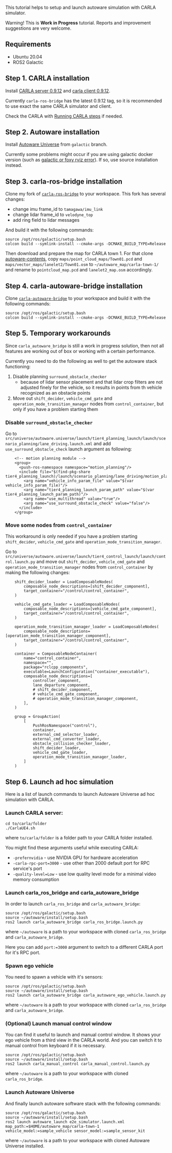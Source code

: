 This tutorial helps to setup and launch autoware simulation with CARLA simulator.

Warning! This is **Work in Progress** tutorial. Reports and improvement suggestions are very welcome.

## Requirements

* Ubuntu 20.04
* ROS2 Galactic

## Step 1. CARLA installation 

Install [CARLA server 0.9.12](https://carla.readthedocs.io/en/0.9.12/start_quickstart/#carla-installation) and [carla client 0.9.12](https://carla.readthedocs.io/en/0.9.12/start_quickstart/#carla-0912).

Currently `carla-ros-bridge` has the latest 0.9.12 tag, so it is recommended to use exact the same CARLA simulator and client.

Check the CARLA with [Running CARLA steps](https://carla.readthedocs.io/en/0.9.12/start_quickstart/#running-carla) if needed.

## Step 2. Autoware installation

Install [Autoware Universe](https://autowarefoundation.github.io/autoware-documentation/galactic/installation/autoware/source-installation/) from `galactic` branch.

Currently some problems might occur if you are using galactic docker version (such as [galactic or foxy rviz error](https://github.com/ros2/rviz/issues/753)). If so, use source installation instead.

## Step 3. carla-ros-bridge installation

Clone my fork of [`carla-ros-bridge`](https://github.com/Robotics010/ros-bridge) to your workspace. This fork has several changes:

* change imu frame_id to `tamagawa/imu_link`
* change lidar frame_id to `velodyne_top`
* add ring field to lidar messages

And build it with the following commands:

```
source /opt/ros/galactic/setup.bash
colcon build --symlink-install --cmake-args -DCMAKE_BUILD_TYPE=Release
```

Then download and prepare the map for CARLA town 1. For that clone [autoware-contents](https://bitbucket.org/carla-simulator/autoware-contents/src/master/), copy `maps/point_cloud_maps/Town01.pcd` and `maps/vector_maps/lanelet2/Town01.osm` to `~/autoware_map/carla-town-1/` and rename to `pointcloud_map.pcd` and `lanelet2_map.osm` accordingly.

## Step 4. carla-autoware-bridge installation

Clone [`carla-autoware-bridge`](https://github.com/Robotics010/carla_autoware_bridge) to your workspace and build it with the following commands:

```
source /opt/ros/galactic/setup.bash
colcon build --symlink-install --cmake-args -DCMAKE_BUILD_TYPE=Release
```

## Step 5. Temporary workarounds

Since `carla_autoware_bridge` is still a work in progress solution, then not all features are working out of box or working with a certain performance.

Currently you need to do the following as well to get the autoware stack functioning:

1. Disable planning `surround_obstacle_checker`
   * because of lidar sensor placement and that lidar crop filters are not adjusted finely for the vehicle, so it results in points from th vehicle recognized as an obstacle points
1. Move out `shift_decider`, `vehicle_cmd_gate` and `operation_mode_transition_manager` nodes from `control_container`, but only if you have a problem starting them

### Disable `surround_obstacle_checker`

Go to `src/universe/autoware.universe/launch/tier4_planning_launch/launch/scenario_planning/lane_driving.launch.xml` and add `use_surround_obstacle_check` launch argument as following:

```
    <!-- motion planning module -->
    <group>
      <push-ros-namespace namespace="motion_planning"/>
      <include file="$(find-pkg-share tier4_planning_launch)/launch/scenario_planning/lane_driving/motion_planning/motion_planning.launch.py">
        <arg name="vehicle_info_param_file" value="$(var vehicle_info_param_file)"/>
        <arg name="tier4_planning_launch_param_path" value="$(var tier4_planning_launch_param_path)"/>
        <arg name="use_multithread" value="true"/>
        <arg name="use_surround_obstacle_check" value="false"/>
      </include>
    </group>
```

### Move some nodes from `control_container`

This workaround is only needed if you have a problem starting `shift_decider`, `vehicle_cmd_gate` and `operation_mode_transition_manager`.

Go to `src/universe/autoware.universe/launch/tier4_control_launch/launch/control.launch.py` and move out `shift_decider`, `vehicle_cmd_gate` and `operation_mode_transition_manager` nodes from `control_container` by making the following changes:

```
    shift_decider_loader = LoadComposableNodes(
        composable_node_descriptions=[shift_decider_component],
        target_container="/control/control_container",
    )

    vehicle_cmd_gate_loader = LoadComposableNodes(
        composable_node_descriptions=[vehicle_cmd_gate_component],
        target_container="/control/control_container",
    )

    operation_mode_transition_manager_loader = LoadComposableNodes(
        composable_node_descriptions=[operation_mode_transition_manager_component],
        target_container="/control/control_container",
    )

    container = ComposableNodeContainer(
        name="control_container",
        namespace="",
        package="rclcpp_components",
        executable=LaunchConfiguration("container_executable"),
        composable_node_descriptions=[
            controller_component,
            lane_departure_component,
            # shift_decider_component,
            # vehicle_cmd_gate_component,
            # operation_mode_transition_manager_component,
        ],
    )

    group = GroupAction(
        [
            PushRosNamespace("control"),
            container,
            external_cmd_selector_loader,
            external_cmd_converter_loader,
            obstacle_collision_checker_loader,
            shift_decider_loader,
            vehicle_cmd_gate_loader,
            operation_mode_transition_manager_loader,
        ]
    )
```

## Step 6. Launch ad hoc simulation

Here is a list of launch commands to launch Autoware Universe ad hoc simulation with CARLA.

### Launch CARLA server:
```
cd to/carla/folder
./CarlaUE4.sh
```

where `to/carla/folder` is a folder path to your CARLA folder installed.

You might find these arguments useful while executing CARLA:
* `-prefernvidia` - use NVIDIA GPU for hardware acceleration
* `-carla-rpc-port=3000` - use other than 2000 default port for RPC service's port
* `-quality-level=Low` - use low quality level mode for a minimal video memory consumption

### Launch carla_ros_bridge and carla_autoware_bridge

In order to launch `carla_ros_bridge` and `carla_autoware_bridge`:
```
source /opt/ros/galactic/setup.bash
source ~/autoware/install/setup.bash
ros2 launch carla_autoware_bridge carla_ros_bridge.launch.py
```

where `~/autoware` is a path to your workspace with cloned `carla_ros_bridge` and `carla_autoware_bridge`.

Here you can add `port:=3000` argument to switch to a different CARLA port for it's RPC port.

### Spawn ego vehicle

You need to spawn a vehicle with it's sensors:

```
source /opt/ros/galactic/setup.bash
source ~/autoware/install/setup.bash
ros2 launch carla_autoware_bridge carla_autoware_ego_vehicle.launch.py
```

where `~/autoware` is a path to your workspace with cloned `carla_ros_bridge` and `carla_autoware_bridge`.

### (Optional) Launch manual control window

You can find it useful to launch and manual control window. It shows your ego vehicle from a third view in the CARLA world. And you can switch it to manual control from keyboard if it is necessary.

```
source /opt/ros/galactic/setup.bash
source ~/autoware/install/setup.bash
ros2 launch carla_manual_control carla_manual_control.launch.py
```

where `~/autoware` is a path to your workspace with cloned `carla_ros_bridge`.

### Launch Autoware Universe

And finally launch autoware software stack with the following commands:

```
source /opt/ros/galactic/setup.bash
source ~/autoware/install/setup.bash
ros2 launch autoware_launch e2e_simulator.launch.xml map_path:=$HOME/autoware_map/carla-town-1 vehicle_model:=sample_vehicle sensor_model:=sample_sensor_kit
```

where `~/autoware` is a path to your workspace with cloned Autoware Universe installed.